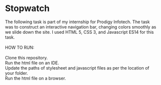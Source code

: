 # Stopwatch

The following task is part of my internship for Prodigy Infotech. The task was to construct an interactive navigation bar, changing colors smoothly as we slide down the site. I used HTML 5, CSS 3, and Javascript ES14 for this task.\
\
HOW TO RUN:\
\
Clone this repository.\
Run the html file on an IDE.\
Update the paths of stylesheet and javascript files as per the location of your folder.\
Run the html file on a browser.
